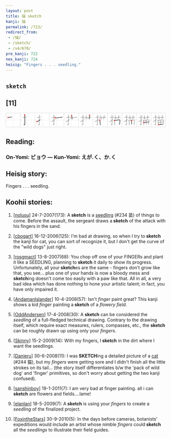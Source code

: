 ```yaml
---
layout: post
title: 描 sketch
kanji: 描
permalink: /723/
redirect_from:
 - /描/
 - /sketch/
 - /v4/670/
pre_kanji: 722
nex_kanji: 724
heisig: "Fingers . . . seedling."
---
```


## `sketch`

## [11]

<div class="stroke"><img src="../images/E68F8F.png" /></div>

## Reading:

### On-Yomi: ビョウ &mdash; Kun-Yomi: えが.く、か.く

## Heisig story:

Fingers . . . seedling.

## Koohii stories:

1) [<a href="http://kanji.koohii.com/profile/nolusu">nolusu</a>] 24-7-2007(173): A<strong> sketch</strong> is a <a href="../v4/234">seedling</a> (#234 苗) of things to come. Before the assault, the sergeant draws a<strong> sketch</strong> of the attack with his fingers in the sand.

2) [<a href="http://kanji.koohii.com/profile/cbogart">cbogart</a>] 16-12-2006(125): I&#039;m bad at drawing, so when I try to<strong> sketch</strong> the kanji for cat, you can sort of recognize it, but I don&#039;t get the curve of the &quot;wild dogs&quot; just right.

3) [<a href="http://kanji.koohii.com/profile/rosgmact">rosgmact</a>] 13-8-2007(68): You chop off one of your FINGERs and plant it like a SEEDLING, planning to<strong> sketch</strong> it daily to show its progress. Unfortunately, all your<strong> sketch</strong>es are the same - fingers don&#039;t grow like that, you see... plus one of your hands is now a bloody mess and<strong> sketch</strong>ing doesn&#039;t come too easily with a paw like that. All in all, a very bad idea which has done nothing to hone your artistic talent; in fact, you have only impaired it.

4) [<a href="http://kanji.koohii.com/profile/AndamanIslander">AndamanIslander</a>] 10-4-2008(57): Isn&#039;t <em>finger</em> paint great? This kanji shows a kid <em>finger</em> painting a<strong> sketch</strong> of a <em>flowery field</em>.

5) [<a href="http://kanji.koohii.com/profile/OddAndersen">OddAndersen</a>] 17-4-2008(30): A <strong>sketch</strong> can be considered the <em>seedling</em> of a full-fledged technical drawing. Contrary to the drawing itself, which require exact measures, rulers, compasses, etc., the <strong>sketch</strong> can be roughly drawn up using only your <em>fingers</em>.

6) [<a href="http://kanji.koohii.com/profile/Skinny">Skinny</a>] 15-2-2009(14): With my fingers, I<strong> sketch</strong> in the dirt where I want the seedlings.

7) [<a href="http://kanji.koohii.com/profile/Danieru">Danieru</a>] 30-6-2008(11): I was<strong> SKETCH</strong>ing a detailed picture of a <a href="../v4/244">cat</a> (#244 猫), but my <em>fingers</em> were getting sore and I didn&#039;t finish all the little strokes on its tail... (the story itself differentiates b/w the &#039;pack of wild dog&#039; and &#039;finger&#039; primitives, so don&#039;t worry about getting the two kanji confused).

8) [<a href="http://kanji.koohii.com/profile/sanshinboy">sanshinboy</a>] 19-1-2011(7): I am very bad at finger painting. all i can<strong> sketch</strong> are flowers and fields....lame!

9) [<a href="http://kanji.koohii.com/profile/elanlan">elanlan</a>] 18-5-2009(7): A<strong> sketch</strong> is using your <em>fingers</em> to create a <em>seedling</em> of the finalized project.

10) [<a href="http://kanji.koohii.com/profile/FoxintheStars">FoxintheStars</a>] 30-9-2010(5): In the days before cameras, botanists&#039; expeditions would include an artist whose nimble <em>fingers</em> could<strong> sketch</strong> all the <em>seedlings</em> to illustrate their field guides.
